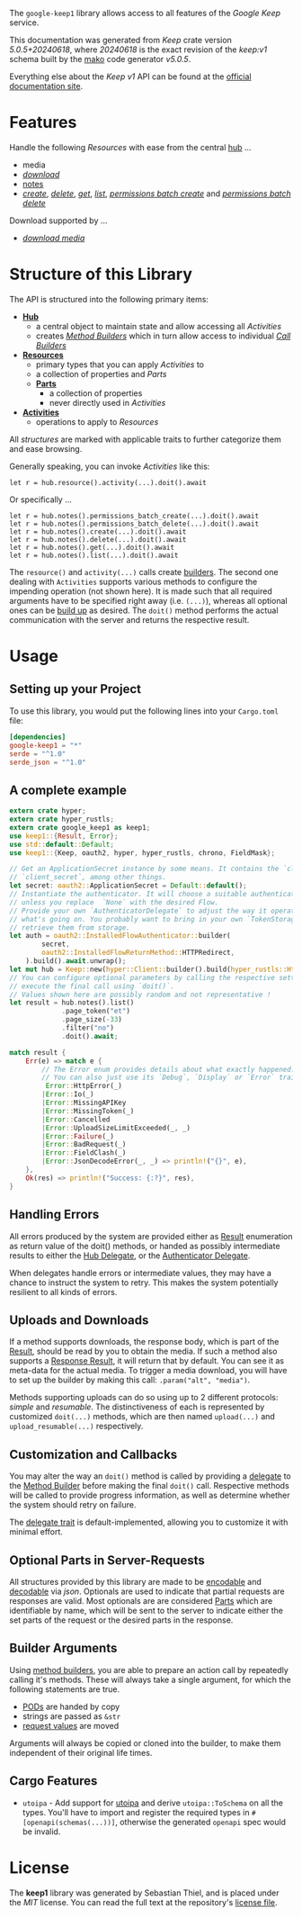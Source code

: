 <!---
DO NOT EDIT !
This file was generated automatically from 'src/generator/templates/api/README.md.mako'
DO NOT EDIT !
-->
The `google-keep1` library allows access to all features of the *Google Keep* service.

This documentation was generated from *Keep* crate version *5.0.5+20240618*, where *20240618* is the exact revision of the *keep:v1* schema built by the [mako](http://www.makotemplates.org/) code generator *v5.0.5*.

Everything else about the *Keep* *v1* API can be found at the
[official documentation site](https://developers.google.com/keep/api).
# Features

Handle the following *Resources* with ease from the central [hub](https://docs.rs/google-keep1/5.0.5+20240618/google_keep1/Keep) ... 

* media
 * [*download*](https://docs.rs/google-keep1/5.0.5+20240618/google_keep1/api::MediaDownloadCall)
* [notes](https://docs.rs/google-keep1/5.0.5+20240618/google_keep1/api::Note)
 * [*create*](https://docs.rs/google-keep1/5.0.5+20240618/google_keep1/api::NoteCreateCall), [*delete*](https://docs.rs/google-keep1/5.0.5+20240618/google_keep1/api::NoteDeleteCall), [*get*](https://docs.rs/google-keep1/5.0.5+20240618/google_keep1/api::NoteGetCall), [*list*](https://docs.rs/google-keep1/5.0.5+20240618/google_keep1/api::NoteListCall), [*permissions batch create*](https://docs.rs/google-keep1/5.0.5+20240618/google_keep1/api::NotePermissionBatchCreateCall) and [*permissions batch delete*](https://docs.rs/google-keep1/5.0.5+20240618/google_keep1/api::NotePermissionBatchDeleteCall)


Download supported by ...

* [*download media*](https://docs.rs/google-keep1/5.0.5+20240618/google_keep1/api::MediaDownloadCall)



# Structure of this Library

The API is structured into the following primary items:

* **[Hub](https://docs.rs/google-keep1/5.0.5+20240618/google_keep1/Keep)**
    * a central object to maintain state and allow accessing all *Activities*
    * creates [*Method Builders*](https://docs.rs/google-keep1/5.0.5+20240618/google_keep1/client::MethodsBuilder) which in turn
      allow access to individual [*Call Builders*](https://docs.rs/google-keep1/5.0.5+20240618/google_keep1/client::CallBuilder)
* **[Resources](https://docs.rs/google-keep1/5.0.5+20240618/google_keep1/client::Resource)**
    * primary types that you can apply *Activities* to
    * a collection of properties and *Parts*
    * **[Parts](https://docs.rs/google-keep1/5.0.5+20240618/google_keep1/client::Part)**
        * a collection of properties
        * never directly used in *Activities*
* **[Activities](https://docs.rs/google-keep1/5.0.5+20240618/google_keep1/client::CallBuilder)**
    * operations to apply to *Resources*

All *structures* are marked with applicable traits to further categorize them and ease browsing.

Generally speaking, you can invoke *Activities* like this:

```Rust,ignore
let r = hub.resource().activity(...).doit().await
```

Or specifically ...

```ignore
let r = hub.notes().permissions_batch_create(...).doit().await
let r = hub.notes().permissions_batch_delete(...).doit().await
let r = hub.notes().create(...).doit().await
let r = hub.notes().delete(...).doit().await
let r = hub.notes().get(...).doit().await
let r = hub.notes().list(...).doit().await
```

The `resource()` and `activity(...)` calls create [builders][builder-pattern]. The second one dealing with `Activities` 
supports various methods to configure the impending operation (not shown here). It is made such that all required arguments have to be 
specified right away (i.e. `(...)`), whereas all optional ones can be [build up][builder-pattern] as desired.
The `doit()` method performs the actual communication with the server and returns the respective result.

# Usage

## Setting up your Project

To use this library, you would put the following lines into your `Cargo.toml` file:

```toml
[dependencies]
google-keep1 = "*"
serde = "^1.0"
serde_json = "^1.0"
```

## A complete example

```Rust
extern crate hyper;
extern crate hyper_rustls;
extern crate google_keep1 as keep1;
use keep1::{Result, Error};
use std::default::Default;
use keep1::{Keep, oauth2, hyper, hyper_rustls, chrono, FieldMask};

// Get an ApplicationSecret instance by some means. It contains the `client_id` and 
// `client_secret`, among other things.
let secret: oauth2::ApplicationSecret = Default::default();
// Instantiate the authenticator. It will choose a suitable authentication flow for you, 
// unless you replace  `None` with the desired Flow.
// Provide your own `AuthenticatorDelegate` to adjust the way it operates and get feedback about 
// what's going on. You probably want to bring in your own `TokenStorage` to persist tokens and
// retrieve them from storage.
let auth = oauth2::InstalledFlowAuthenticator::builder(
        secret,
        oauth2::InstalledFlowReturnMethod::HTTPRedirect,
    ).build().await.unwrap();
let mut hub = Keep::new(hyper::Client::builder().build(hyper_rustls::HttpsConnectorBuilder::new().with_native_roots().unwrap().https_or_http().enable_http1().build()), auth);
// You can configure optional parameters by calling the respective setters at will, and
// execute the final call using `doit()`.
// Values shown here are possibly random and not representative !
let result = hub.notes().list()
             .page_token("et")
             .page_size(-33)
             .filter("no")
             .doit().await;

match result {
    Err(e) => match e {
        // The Error enum provides details about what exactly happened.
        // You can also just use its `Debug`, `Display` or `Error` traits
         Error::HttpError(_)
        |Error::Io(_)
        |Error::MissingAPIKey
        |Error::MissingToken(_)
        |Error::Cancelled
        |Error::UploadSizeLimitExceeded(_, _)
        |Error::Failure(_)
        |Error::BadRequest(_)
        |Error::FieldClash(_)
        |Error::JsonDecodeError(_, _) => println!("{}", e),
    },
    Ok(res) => println!("Success: {:?}", res),
}

```
## Handling Errors

All errors produced by the system are provided either as [Result](https://docs.rs/google-keep1/5.0.5+20240618/google_keep1/client::Result) enumeration as return value of
the doit() methods, or handed as possibly intermediate results to either the 
[Hub Delegate](https://docs.rs/google-keep1/5.0.5+20240618/google_keep1/client::Delegate), or the [Authenticator Delegate](https://docs.rs/yup-oauth2/*/yup_oauth2/trait.AuthenticatorDelegate.html).

When delegates handle errors or intermediate values, they may have a chance to instruct the system to retry. This 
makes the system potentially resilient to all kinds of errors.

## Uploads and Downloads
If a method supports downloads, the response body, which is part of the [Result](https://docs.rs/google-keep1/5.0.5+20240618/google_keep1/client::Result), should be
read by you to obtain the media.
If such a method also supports a [Response Result](https://docs.rs/google-keep1/5.0.5+20240618/google_keep1/client::ResponseResult), it will return that by default.
You can see it as meta-data for the actual media. To trigger a media download, you will have to set up the builder by making
this call: `.param("alt", "media")`.

Methods supporting uploads can do so using up to 2 different protocols: 
*simple* and *resumable*. The distinctiveness of each is represented by customized 
`doit(...)` methods, which are then named `upload(...)` and `upload_resumable(...)` respectively.

## Customization and Callbacks

You may alter the way an `doit()` method is called by providing a [delegate](https://docs.rs/google-keep1/5.0.5+20240618/google_keep1/client::Delegate) to the 
[Method Builder](https://docs.rs/google-keep1/5.0.5+20240618/google_keep1/client::CallBuilder) before making the final `doit()` call. 
Respective methods will be called to provide progress information, as well as determine whether the system should 
retry on failure.

The [delegate trait](https://docs.rs/google-keep1/5.0.5+20240618/google_keep1/client::Delegate) is default-implemented, allowing you to customize it with minimal effort.

## Optional Parts in Server-Requests

All structures provided by this library are made to be [encodable](https://docs.rs/google-keep1/5.0.5+20240618/google_keep1/client::RequestValue) and 
[decodable](https://docs.rs/google-keep1/5.0.5+20240618/google_keep1/client::ResponseResult) via *json*. Optionals are used to indicate that partial requests are responses 
are valid.
Most optionals are are considered [Parts](https://docs.rs/google-keep1/5.0.5+20240618/google_keep1/client::Part) which are identifiable by name, which will be sent to 
the server to indicate either the set parts of the request or the desired parts in the response.

## Builder Arguments

Using [method builders](https://docs.rs/google-keep1/5.0.5+20240618/google_keep1/client::CallBuilder), you are able to prepare an action call by repeatedly calling it's methods.
These will always take a single argument, for which the following statements are true.

* [PODs][wiki-pod] are handed by copy
* strings are passed as `&str`
* [request values](https://docs.rs/google-keep1/5.0.5+20240618/google_keep1/client::RequestValue) are moved

Arguments will always be copied or cloned into the builder, to make them independent of their original life times.

[wiki-pod]: http://en.wikipedia.org/wiki/Plain_old_data_structure
[builder-pattern]: http://en.wikipedia.org/wiki/Builder_pattern
[google-go-api]: https://github.com/google/google-api-go-client

## Cargo Features

* `utoipa` - Add support for [utoipa](https://crates.io/crates/utoipa) and derive `utoipa::ToSchema` on all
the types. You'll have to import and register the required types in `#[openapi(schemas(...))]`, otherwise the
generated `openapi` spec would be invalid.


# License
The **keep1** library was generated by Sebastian Thiel, and is placed 
under the *MIT* license.
You can read the full text at the repository's [license file][repo-license].

[repo-license]: https://github.com/Byron/google-apis-rsblob/main/LICENSE.md

